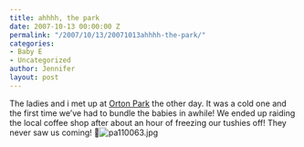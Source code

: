 ```yaml
---
title: ahhhh, the park
date: 2007-10-13 00:00:00 Z
permalink: "/2007/10/13/20071013ahhhh-the-park/"
categories:
- Baby E
- Uncategorized
author: Jennifer
layout: post
---
```


The ladies and i met up at [Orton Park](http://www.flickr.com/photos/jenniferandJennifers_photos/ "Orton Park") the other day. It was a cold one and the first time we&#8217;ve had to bundle the babies in awhile! We ended up raiding the local coffee shop after about an hour of freezing our tushies off! They never saw us coming! 🙂<img id="image192" alt="pa110063.jpg" src="/teamelam/assets/images/ahhhh-the-park/1192284976000-missing.jpg" />
